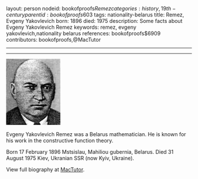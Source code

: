 layout: person
nodeid: bookofproofs$Remez
categories: history,19th-century
parentid: bookofproofs$603
tags: nationality-belarus
title: Remez, Evgeny Yakovlevich
born: 1896
died: 1975
description: Some facts about Evgeny Yakovlevich Remez
keywords: remez, evgeny yakovlevich,nationality belarus
references: bookofproofs$6909
contributors: bookofproofs,@MacTutor

---


---

![Remez.jpg](https://github.com/bookofproofs/bookofproofs.github.io/blob/main/_sources/_assets/images/portraits/Remez.jpg?raw=true)

Evgeny Yakovlevich Remez was a Belarus mathematician. He is known for his work in the constructive function theory.

Born 17 February 1896 Mstsislau, Mahiliou gubernia, Belarus. Died 31 August 1975 Kiev, Ukranian SSR (now Kyiv, Ukraine).


View full biography at [MacTutor](https://mathshistory.st-andrews.ac.uk/Biographies/Remez/).